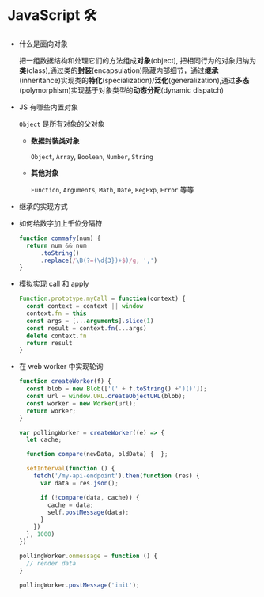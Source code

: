 # JavaScript 🛠

* 什么是面向对象

  把一组数据结构和处理它们的方法组成**对象**(object), 把相同行为的对象归纳为**类**(class),通过类的**封装**(encapsulation)隐藏内部细节，通过**继承**(inheritance)实现类的**特化**(specialization)/**泛化**(generalization),通过**多态**(polymorphism)实现基于对象类型的**动态分配**(dynamic dispatch)

* JS 有哪些内置对象

  `Object` 是所有对象的父对象

  - **数据封装类对象**

    `Object`, `Array`, `Boolean`, `Number`, `String`

  - **其他对象**

    `Function`, `Arguments`, `Math`, `Date`, `RegExp`, `Error` 等等

* 继承的实现方式

  

* 如何给数字加上千位分隔符

  ```javascript
  function commafy(num) {
    return num && num
    	.toString()
    	.replace(/\B(?=(\d{3})+$)/g, ',')
  }
  ```

* 模拟实现 call 和 apply

  ```javascript
  Function.prototype.myCall = function(context) {
    const context = context || window
    context.fn = this
    const args = [...arguments].slice(1)
    const result = context.fn(...args)
    delete context.fn
    return result
  }
  
  ```

* 在 web worker 中实现轮询

  ```javascript
  function createWorker(f) {
    const blob = new Blob(['(' + f.toString() +')()']);
    const url = window.URL.createObjectURL(blob);
    const worker = new Worker(url);
    return worker;
  }
  
  var pollingWorker = createWorker((e) => {
    let cache;
  
    function compare(newData, oldData) {  };
  
    setInterval(function () {
      fetch('/my-api-endpoint').then(function (res) {
        var data = res.json();
  
        if (!compare(data, cache)) {
          cache = data;
          self.postMessage(data);
        }
      })
    }, 1000)
  })
  
  pollingWorker.onmessage = function () {
    // render data
  }
  
  pollingWorker.postMessage('init');
  ```

  




